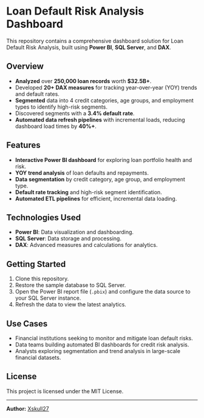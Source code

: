 # Loan Default Risk Analysis Dashboard

This repository contains a comprehensive dashboard solution for Loan Default Risk Analysis, built using **Power BI**, **SQL Server**, and **DAX**.

## Overview

- **Analyzed** over **250,000 loan records** worth **$32.5B+**.
- Developed **20+ DAX measures** for tracking year-over-year (YOY) trends and default rates.
- **Segmented** data into 4 credit categories, age groups, and employment types to identify high-risk segments.
- Discovered segments with a **3.4% default rate**.
- **Automated data refresh pipelines** with incremental loads, reducing dashboard load times by **40%+**.

## Features

- **Interactive Power BI dashboard** for exploring loan portfolio health and risk.
- **YOY trend analysis** of loan defaults and repayments.
- **Data segmentation** by credit category, age group, and employment type.
- **Default rate tracking** and high-risk segment identification.
- **Automated ETL pipelines** for efficient, incremental data loading.

## Technologies Used

- **Power BI**: Data visualization and dashboarding.
- **SQL Server**: Data storage and processing.
- **DAX**: Advanced measures and calculations for analytics.

## Getting Started

1. Clone this repository.
2. Restore the sample database to SQL Server.
3. Open the Power BI report file (`.pbix`) and configure the data source to your SQL Server instance.
4. Refresh the data to view the latest analytics.

## Use Cases

- Financial institutions seeking to monitor and mitigate loan default risks.
- Data teams building automated BI dashboards for credit risk analysis.
- Analysts exploring segmentation and trend analysis in large-scale financial datasets.

## License

This project is licensed under the MIT License.

---

**Author:** [Xskull27](https://github.com/Xskull27)